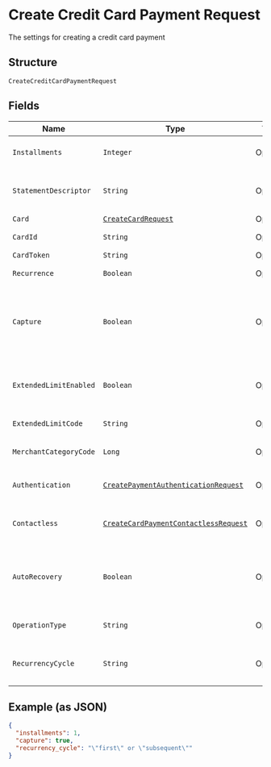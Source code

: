 
# Create Credit Card Payment Request

The settings for creating a credit card payment

## Structure

`CreateCreditCardPaymentRequest`

## Fields

| Name | Type | Tags | Description | Getter | Setter |
|  --- | --- | --- | --- | --- | --- |
| `Installments` | `Integer` | Optional | Number of installments<br>**Default**: `1` | Integer getInstallments() | setInstallments(Integer installments) |
| `StatementDescriptor` | `String` | Optional | The text that will be shown on the credit card's statement | String getStatementDescriptor() | setStatementDescriptor(String statementDescriptor) |
| `Card` | [`CreateCardRequest`](../../doc/models/create-card-request.md) | Optional | Credit card data | CreateCardRequest getCard() | setCard(CreateCardRequest card) |
| `CardId` | `String` | Optional | The credit card id | String getCardId() | setCardId(String cardId) |
| `CardToken` | `String` | Optional | - | String getCardToken() | setCardToken(String cardToken) |
| `Recurrence` | `Boolean` | Optional | Indicates a recurrence | Boolean getRecurrence() | setRecurrence(Boolean recurrence) |
| `Capture` | `Boolean` | Optional | Indicates if the operation should be only authorization or auth and capture.<br>**Default**: `true` | Boolean getCapture() | setCapture(Boolean capture) |
| `ExtendedLimitEnabled` | `Boolean` | Optional | Indicates whether the extended label (private label) is enabled | Boolean getExtendedLimitEnabled() | setExtendedLimitEnabled(Boolean extendedLimitEnabled) |
| `ExtendedLimitCode` | `String` | Optional | Extended Limit Code | String getExtendedLimitCode() | setExtendedLimitCode(String extendedLimitCode) |
| `MerchantCategoryCode` | `Long` | Optional | Customer business segment code | Long getMerchantCategoryCode() | setMerchantCategoryCode(Long merchantCategoryCode) |
| `Authentication` | [`CreatePaymentAuthenticationRequest`](../../doc/models/create-payment-authentication-request.md) | Optional | The payment authentication request | CreatePaymentAuthenticationRequest getAuthentication() | setAuthentication(CreatePaymentAuthenticationRequest authentication) |
| `Contactless` | [`CreateCardPaymentContactlessRequest`](../../doc/models/create-card-payment-contactless-request.md) | Optional | The Credit card payment contactless request | CreateCardPaymentContactlessRequest getContactless() | setContactless(CreateCardPaymentContactlessRequest contactless) |
| `AutoRecovery` | `Boolean` | Optional | Indicates whether a particular payment will enter the offline retry flow | Boolean getAutoRecovery() | setAutoRecovery(Boolean autoRecovery) |
| `OperationType` | `String` | Optional | AuthOnly, AuthAndCapture, PreAuth | String getOperationType() | setOperationType(String operationType) |
| `RecurrencyCycle` | `String` | Optional | Defines whether the card has been used one or more times. | String getRecurrencyCycle() | setRecurrencyCycle(String recurrencyCycle) |

## Example (as JSON)

```json
{
  "installments": 1,
  "capture": true,
  "recurrency_cycle": "\"first\" or \"subsequent\""
}
```

